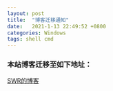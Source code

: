 ```yaml
---
layout: post
title:  "博客迁移通知"
date:   2021-1-13 22:49:52 +0800
categories: Windows
tags: shell cmd
---
```

###  本站博客迁移至如下地址：</br>
[SWR的博客](www.sfnr.top)